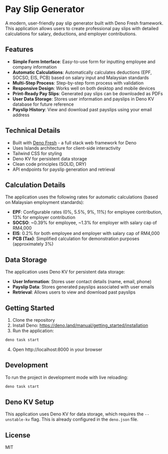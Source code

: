 # Pay Slip Generator

A modern, user-friendly pay slip generator built with Deno Fresh framework. This
application allows users to create professional pay slips with detailed
calculations for salary, deductions, and employer contributions.

## Features

- **Simple Form Interface**: Easy-to-use form for inputting employee and company
  information
- **Automatic Calculations**: Automatically calculates deductions (EPF, SOCSO,
  EIS, PCB) based on salary input and Malaysian standards
- **Multi-Step Process**: Step-by-step form process with validation
- **Responsive Design**: Works well on both desktop and mobile devices
- **Print-Ready Pay Slips**: Generated pay slips can be downloaded as PDFs
- **User Data Storage**: Stores user information and payslips in Deno KV
  database for future reference
- **Payslip History**: View and download past payslips using your email address

## Technical Details

- Built with [Deno Fresh](https://fresh.deno.dev/) - a full stack web framework
  for Deno
- Uses Islands architecture for client-side interactivity
- Tailwind CSS for styling
- Deno KV for persistent data storage
- Clean code principles (SOLID, DRY)
- API endpoints for payslip generation and retrieval

## Calculation Details

The application uses the following rates for automatic calculations (based on
Malaysian employment standards):

- **EPF**: Configurable rates (0%, 5.5%, 9%, 11%) for employee contribution, 13%
  for employer contribution
- **SOCSO**: ~0.39% for employee, ~1.3% for employer with salary cap of RM4,000
- **EIS**: 0.2% for both employee and employer with salary cap of RM4,000
- **PCB (Tax)**: Simplified calculation for demonstration purposes
  (approximately 3%)

## Data Storage

The application uses Deno KV for persistent data storage:

- **User Information**: Stores user contact details (name, email, phone)
- **Payslip Data**: Stores generated payslips associated with user emails
- **Retrieval**: Allows users to view and download past payslips

## Getting Started

1. Clone the repository
2. Install Deno: https://deno.land/manual/getting_started/installation
3. Run the application:

```bash
deno task start
```

4. Open http://localhost:8000 in your browser

## Development

To run the project in development mode with live reloading:

```bash
deno task start
```

## Deno KV Setup

This application uses Deno KV for data storage, which requires the
`--unstable-kv` flag. This is already configured in the `deno.json` file.

## License

MIT
